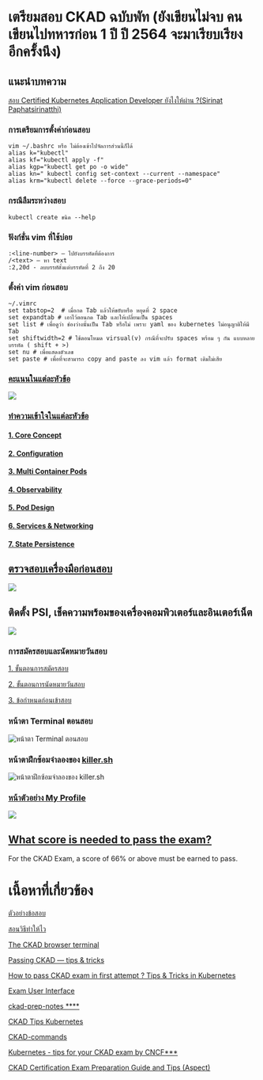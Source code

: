 # เตรียมสอบ CKAD ฉบับพัท (ยังเขียนไม่จบ คนเขียนไปทหารก่อน 1 ปี ปี 2564 จะมาเรียบเรียงอีกครั้งนึง) 
## แนะนำบทความ
[สอบ Certified Kubernetes Application Developer ยังไงให้ผ่าน ?(Sirinat Paphatsirinatthi)](https://medium.com/@dmakeroam/%E0%B8%AA%E0%B8%AD%E0%B8%9A-certified-kubernetes-application-developer-%E0%B8%A2%E0%B8%B1%E0%B8%87%E0%B9%84%E0%B8%87%E0%B9%83%E0%B8%AB%E0%B9%89%E0%B8%9C%E0%B9%88%E0%B8%B2%E0%B8%99-f74e9a65ec09)

### การเตรียมการตั้งค่าก่อนสอบ

```
vim ~/.bashrc หรือ ไม่ต้องเข้าไปจัดการส่วนนี้ก็ได้
alias k="kubectl"
alias kf="kubectl apply -f"
alias kgp="kubectl get po -o wide"
alias kn=" kubectl config set-context --current --namespace"
alias krm="kubectl delete --force --grace-periods=0"
```
### กรณีลืมระหว่างสอบ
```
kubectl create ขนิด --help
```
### ฟังก์ชั่น vim ที่ใช้บ่อย
```
:<line-number> — ไปยังบรรทัดที่ต้องการ
/<text> — หา text
:2,20d - ลบบรรทัดั้งแต่บรรทัดที่ 2 ถึง 20
```
### ตั้งค่า vim ก่อนสอบ
```
~/.vimrc
set tabstop=2  # เมื่อกด Tab แล้วให้ขยับหรือ หยุดที่ 2 space
set expandtab # เอาไว้ตอนกด Tab และให้เปลี่ยนเป็น spaces
set list # เพื่อดูว่า ช่องว่างนั้นเป็น Tab หรือไม่ เพราะ yaml ของ kubernetes ไม่อนุญาติให้มี Tab
set shiftwidth=2 # ใช้ตอนโหมด virsual(v) กรณีที่จะปรับ spaces พร้อม ๆ กัน แบบหลายบรรทัด ( shift + >)
set nu # เพื่อแสดงตัวเลข
set paste # เพื่อที่จะสามารถ copy and paste ลง vim แล้ว format เดิมไม่เสีย
```
### [คะแนนในแต่ละหัวข้อ](https://github.com/cncf/curriculum)
![](https://github.com/nitikornchumnankul/ckad/blob/main/resources/Exam%20Curriculum.png)

### [ทำความเข้าใจในแต่ละหัวข้อ](https://github.com/nitikornchumnankul/ckad/wiki)

#### [1. Core Concept](https://github.com/nitikornchumnankul/ckad/wiki/1.-Core-Concept)

#### [2. Configuration](https://github.com/nitikornchumnankul/ckad/wiki/2.-Configuration)

#### [3. Multi Container Pods](https://github.com/nitikornchumnankul/ckad/wiki/3.-Multi-Container-Pods)

#### [4. Observability](https://github.com/nitikornchumnankul/ckad/wiki/4.-Observability)

#### [5. Pod Design](https://github.com/nitikornchumnankul/ckad/wiki/5.-Pod-Design)

#### [6. Services & Networking](https://github.com/nitikornchumnankul/ckad/wiki/6.-Services-&-Networking)

#### [7. State Persistence](https://github.com/nitikornchumnankul/ckad/wiki/7.-State-Persistence)


## [ตรวจสอบเครื่องมือก่อนสอบ](https://www.examslocal.com/ScheduleExam/Home/CompatibilityCheck)

![](https://github.com/nitikornchumnankul/ckad/blob/main/resources/Screenshot%202020-10-10%20152928.png)

## ติดตั้ง PSI, เช็คความพร้อมของเครื่องคอมพิวเตอร์และอินเตอร์เน็ต
![](https://github.com/nitikornchumnankul/ckad/blob/main/resources/Screenshot%202020-10-10%20153029.png)

### การสมัครสอบและนัดหมายวันสอบ
[1. ขั้นตอนการสมัครสอบ](https://github.com/nitikornchumnankul/ckad/wiki/%E0%B8%82%E0%B8%B1%E0%B9%89%E0%B8%99%E0%B8%95%E0%B8%AD%E0%B8%99%E0%B8%81%E0%B8%B2%E0%B8%A3%E0%B8%AA%E0%B8%A1%E0%B8%B1%E0%B8%84%E0%B8%A3%E0%B8%AA%E0%B8%AD%E0%B8%9A)

[2. ขั้นตอนการนัดหมายวันสอบ](https://github.com/nitikornchumnankul/ckad/wiki/%E0%B8%82%E0%B8%B1%E0%B9%89%E0%B8%99%E0%B8%95%E0%B8%AD%E0%B8%99%E0%B8%81%E0%B8%B2%E0%B8%A3%E0%B8%99%E0%B8%B1%E0%B8%94%E0%B8%AB%E0%B8%A1%E0%B8%B2%E0%B8%A2%E0%B8%A7%E0%B8%B1%E0%B8%99%E0%B8%AA%E0%B8%AD%E0%B8%9A)

[3. ข้อกำหนดก่อนเข้าสอบ](https://docs.linuxfoundation.org/tc-docs/certification/lf-candidate-handbook/candidate-requirements)

### หน้าตา Terminal ตอนสอบ
![หน้าตา Terminal ตอนสอบ](https://gblobscdn.gitbook.com/assets%2F-M1fWjlaqrc5PxRuWkRx%2F-MACIp1sRjCeyzqaACz5%2F-MACPci2XER6SneRwukr%2FLF%20Certification%20Exams%20ExamUI.png?alt=media&token=7c2ae009-8cd4-4d28-ae6f-d2fdcee2feb8)

### หน้าตาฝึกซ้อมจำลองของ [killer.sh](https://killer.sh/login)
![หน้าตาฝึกซ้อมจำลองของ killer.sh](https://miro.medium.com/max/1000/1*lYPcto6TAy2oSh7O2u49_Q.png)


### [หน้าตัวอย่าง My Profile](https://docs.linuxfoundation.org/tc-docs/certification/lf-candidate-handbook/my-profile)
![](https://gblobscdn.gitbook.com/assets%2F-M5QaeeC1mG9VndIpgJe%2F-MCQgtM4-VukLM1tG7xH%2F-MCQmzJ_-hjLYg8SqXXM%2F2.png?alt=media&token=743afd30-84a8-4ee5-9e28-112511c8146f)



## [What score is needed to pass the exam?](https://docs.linuxfoundation.org/tc-docs/certification/faq-cka-ckad-cks)

For the CKAD Exam, a score of 66% or above must be earned to pass.


# เนื้อหาที่เกี่ยวข้อง

[ตัวอย่างข้อสอบ](https://www.youtube.com/watch?v=5cgpFWVD8ds)

[สอนวิธีทำให้ไว](https://www.youtube.com/watch?v=dIBX8TQJxW8)

[The CKAD browser terminal](https://codeburst.io/the-ckad-browser-terminal-10fab2e8122e)

[Passing CKAD — tips & tricks](https://medium.com/@afkham_azeez/passing-ckad-tips-tricks-e24712f3e4a4)

[How to pass CKAD exam in first attempt ? Tips & Tricks in Kubernetes](https://medium.com/@nikhilagrawal577/how-to-pass-ckad-exam-in-1st-attempt-tips-tricks-in-k8s-9e14477699ca)

[Exam User Interface](https://docs.linuxfoundation.org/tc-docs/certification/lf-candidate-handbook/exam-user-interface#linux-server-terminal)

[ckad-prep-notes ****](https://github.com/twajr/ckad-prep-notes)

[CKAD Tips Kubernetes](https://killer.sh/attendee/b3b6d191-f657-43f6-ae07-7663fe9dc375/tips)

[CKAD-commands](https://github.com/marcusvieira88/CKAD-commands)

[Kubernetes - tips for your CKAD exam by CNCF***](https://en.sokube.ch/post/kubernetes-tips-for-your-ckad-exam-by-cncfX)

[CKAD Certification Exam Preparation Guide and Tips (Aspect)](https://kloudnative.blogspot.com/2020/09/ckad-certification-exam-preparation.html?m=1&fbclid=IwAR3x-EgpkNt2C31o9vw3jzrJSxiI2LkDW2GgQGLjgaTf0ABCAa3jaK1Ejus)
